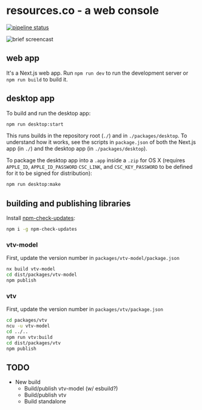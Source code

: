 # resources.co - a web console

[![pipeline status](https://gitlab.com/ResourcesCo/resources/badges/develop/pipeline.svg)](https://gitlab.com/ResourcesCo/resources/-/pipelines)

![brief screencast](https://gh-media.resources.co/resourcesco-butterfly-demo-2.gif)

## web app

It's a Next.js web app. Run `npm run dev` to run the development server or
`npm run build` to build it.

## desktop app

To build and run the desktop app:

```bash
npm run desktop:start
```

This runs builds in the repository root (`./`) and in `./packages/desktop`.
To understand how it works, see the scripts in `package.json` of both the
Next.js app (in `./`) and the desktop app (in `./packages/desktop`).

To package the desktop app into a `.app` inside a `.zip` for OS X
(requires `APPLE_ID`, `APPLE_ID_PASSWORD` `CSC_LINK`, and `CSC_KEY_PASSWORD`
to be defined for it to be signed for distribution):

```bash
npm run desktop:make
```

## building and publishing libraries

Install [npm-check-updates][ncu]:

```bash
npm i -g npm-check-updates
```

### vtv-model

First, update the version number in `packages/vtv-model/package.json`

```bash
nx build vtv-model
cd dist/packages/vtv-model
npm publish
```

### vtv

First, update the version number in `packages/vtv/package.json`

```bash
cd packages/vtv
ncu -u vtv-model
cd ../..
npm run vtv:build
cd dist/packages/vtv
npm publish
```

## TODO

- New build
  - Build/publish vtv-model (w/ esbuild?)
  - Build/publish vtv
  - Build standalone

[ncu]: https://www.npmjs.com/package/npm-check-updates
